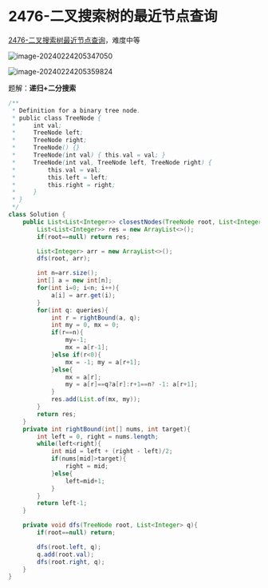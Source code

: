 # 2476-二叉搜索树的最近节点查询

[2476-二叉搜索树最近节点查询](https://leetcode.cn/problems/closest-nodes-queries-in-a-binary-search-tree/description/)，难度中等

![image-20240224205347050](https://fastly.jsdelivr.net/gh/lqyspace/mypic@master/img1/202402242053118.png)

![image-20240224205359824](https://fastly.jsdelivr.net/gh/lqyspace/mypic@master/img1/202402242053857.png)

题解：**递归+二分搜索**

```java
/**
 * Definition for a binary tree node.
 * public class TreeNode {
 *     int val;
 *     TreeNode left;
 *     TreeNode right;
 *     TreeNode() {}
 *     TreeNode(int val) { this.val = val; }
 *     TreeNode(int val, TreeNode left, TreeNode right) {
 *         this.val = val;
 *         this.left = left;
 *         this.right = right;
 *     }
 * }
 */
class Solution {
    public List<List<Integer>> closestNodes(TreeNode root, List<Integer> queries) {
        List<List<Integer>> res = new ArrayList<>();
        if(root==null) return res;

        List<Integer> arr = new ArrayList<>();
        dfs(root, arr);

        int n=arr.size();
        int[] a = new int[n];
        for(int i=0; i<n; i++){
            a[i] = arr.get(i);
        }
        for(int q: queries){
            int r = rightBound(a, q);
            int my = 0, mx = 0;
            if(r==n){
                my=-1;
                mx = a[r-1];
            }else if(r<0){
                mx = -1; my = a[r+1];
            }else{
                mx = a[r];
                my = a[r]==q?a[r]:r+1==n? -1: a[r+1];
            }
            res.add(List.of(mx, my));
        }
        return res;
    }
    private int rightBound(int[] nums, int target){
        int left = 0, right = nums.length;
        while(left<right){
            int mid = left + (right - left)/2;
            if(nums[mid]>target){
                right = mid;
            }else{
                left=mid+1;
            }
        }
        return left-1;
    }

    private void dfs(TreeNode root, List<Integer> q){
        if(root==null) return;

        dfs(root.left, q);
        q.add(root.val);
        dfs(root.right, q);
    }
}
```

